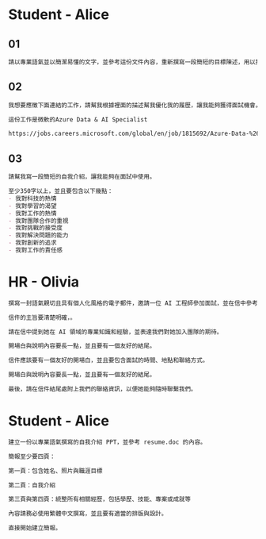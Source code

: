 # Student - Alice
## 01
``` markdown
請以專業語氣並以簡潔易懂的文字，並參考這份文件內容，重新撰寫一段簡短的目標陳述，用以描述一位對科技充滿熱情且渴望學習的人。至少3句話以上。
```

## 02
``` markdown
我想要應徵下面連結的工作，請幫我根據裡面的描述幫我優化我的履歷，讓我能夠獲得面試機會。

這份工作是微軟的Azure Data & AI Specialist

https://jobs.careers.microsoft.com/global/en/job/1815692/Azure-Data-%26-AI-Specialist
```

## 03
``` markdown
請幫我寫一段簡短的自我介紹，讓我能夠在面試中使用。

至少350字以上，並且要包含以下幾點：
- 我對科技的熱情
- 我對學習的渴望
- 我對工作的熱情
- 我對團隊合作的重視
- 我對挑戰的接受度
- 我對解決問題的能力
- 我對創新的追求
- 我對工作的責任感
```

# HR - Olivia
``` markdown
撰寫一封語氣親切且具有個人化風格的電子郵件，邀請一位 AI 工程師參加面試，並在信中參考她的履歷 /Resume - Alice.docx，肯定並感謝她的相關經驗和技能。

信件的主旨要清楚明確，。

請在信中提到她在 AI 領域的專業知識和經驗，並表達我們對她加入團隊的期待。

開場白與說明內容要長一點，並且要有一個友好的結尾。

信件應該要有一個友好的開場白，並且要包含面試的時間、地點和聯絡方式。

開場白與說明內容要長一點，並且要有一個友好的結尾。

最後，請在信件結尾處附上我們的聯絡資訊，以便她能夠隨時聯繫我們。
```

# Student - Alice
``` markdown
建立一份以專業語氣撰寫的自我介紹 PPT，並參考 resume.doc 的內容。

簡報至少要四頁：

第一頁：包含姓名、照片與職涯目標

第二頁：自我介紹

第三頁與第四頁：統整所有相關經歷，包括學歷、技能、專案或成就等

內容請務必使用繁體中文撰寫，並且要有適當的排版與設計。

直接開始建立簡報。
```